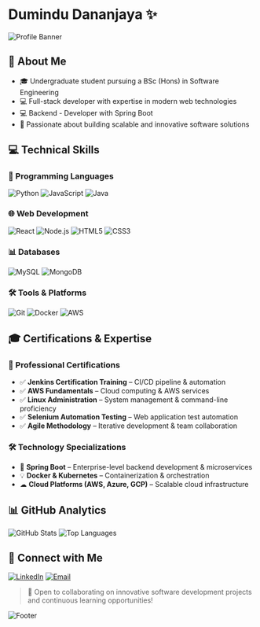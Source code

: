 # Dumindu Dananjaya ✨

![Profile Banner](https://capsule-render.vercel.app/api?type=waving&color=gradient&height=200&section=header&text=Dumindu%20Dananjaya&fontSize=70&animation=fadeIn)

## 🚀 About Me
- 🎓 Undergraduate student pursuing a BSc (Hons) in Software Engineering
- 💻 Full-stack developer with expertise in modern web technologies
- 💻 Backend - Developer with Spring Boot
- 🌟 Passionate about building scalable and innovative software solutions

## 💻 Technical Skills

### 🔧 Programming Languages
![Python](https://img.shields.io/badge/-Python-3776AB?style=flat-square&logo=python&logoColor=white&animation=fadeIn)
![JavaScript](https://img.shields.io/badge/-JavaScript-F7DF1E?style=flat-square&logo=javascript&logoColor=black&animation=fadeIn)
![Java](https://img.shields.io/badge/-Java-007396?style=flat-square&logo=java&logoColor=white&animation=fadeIn)

### 🌐 Web Development
![React](https://img.shields.io/badge/-React-61DAFB?style=flat-square&logo=react&logoColor=black&animation=fadeIn)
![Node.js](https://img.shields.io/badge/-Node.js-339933?style=flat-square&logo=nodedotjs&logoColor=white&animation=fadeIn)
![HTML5](https://img.shields.io/badge/-HTML5-E34F26?style=flat-square&logo=html5&logoColor=white&animation=fadeIn)
![CSS3](https://img.shields.io/badge/-CSS3-1572B6?style=flat-square&logo=css3&logoColor=white&animation=fadeIn)

### 📊 Databases
![MySQL](https://img.shields.io/badge/-MySQL-4479A1?style=flat-square&logo=mysql&logoColor=white&animation=fadeIn)
![MongoDB](https://img.shields.io/badge/-MongoDB-47A248?style=flat-square&logo=mongodb&logoColor=white&animation=fadeIn)

### 🛠 Tools & Platforms
![Git](https://img.shields.io/badge/-Git-F05032?style=flat-square&logo=git&logoColor=white&animation=fadeIn)
![Docker](https://img.shields.io/badge/-Docker-2496ED?style=flat-square&logo=docker&logoColor=white&animation=fadeIn)
![AWS](https://img.shields.io/badge/-AWS-232F3E?style=flat-square&logo=amazonaws&logoColor=white&animation=fadeIn)

## 🎓 Certifications & Expertise  

### 📜 Professional Certifications  
- ✅ **Jenkins Certification Training** – CI/CD pipeline & automation  
- ✅ **AWS Fundamentals** – Cloud computing & AWS services  
- ✅ **Linux Administration** – System management & command-line proficiency  
- ✅ **Selenium Automation Testing** – Web application test automation  
- ✅ **Agile Methodology** – Iterative development & team collaboration  

### 🛠 Technology Specializations  
- 🚀 **Spring Boot** – Enterprise-level backend development & microservices  
- 💡 **Docker & Kubernetes** – Containerization & orchestration  
- ☁ **Cloud Platforms (AWS, Azure, GCP)** – Scalable cloud infrastructure  


## 📊 GitHub Analytics
![GitHub Stats](https://github-readme-stats.vercel.app/api?username=123ddr&show_icons=true&theme=radical&animation=fadeIn)
![Top Languages](https://github-readme-stats.vercel.app/api/top-langs/?username=123ddr&layout=compact&theme=radical&animation=fadeIn)

## 🤝 Connect with Me
[![LinkedIn](https://img.shields.io/badge/-LinkedIn-0A66C2?style=flat-square&logo=linkedin&logoColor=white&animation=fadeIn)]([https://www.linkedin.com/in/yourlinkedin](https://www.linkedin.com/in/dumindu-dananjaya-rajarathna-148b6b220/))
[![Email](https://img.shields.io/badge/-Email-D14836?style=flat-square&logo=gmail&logoColor=white&animation=fadeIn)](mailto:your.dumindudananjaya123@gmail.com)

> 🌈 Open to collaborating on innovative software development projects and continuous learning opportunities! 

![Footer](https://capsule-render.vercel.app/api?type=waving&color=gradient&height=100&section=footer&animation=fadeIn)

